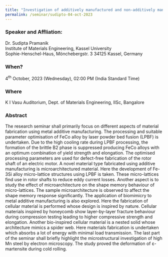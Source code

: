 ```yaml
---
title: "Investigation of additively manufactured and non-additively manufactured materials (04/10/23)"
permalink: /seminar/sudipto-04-oct-2023
---
```

### Speaker and Affliation:
Dr. Sudipta Pramanik<br>
Institute of Materials Engineering, Kassel University<br>
Sophie-Henschel-Haus, Mönchebergstr. 3 34125 Kassel, Germany

### When?
4<sup>th</sup> October, 2023 (Wednesday), 02:00 PM (India Standard Time)

### Where
K I Vasu Auditorium, Dept. of Materials Engineering, IISc, Bangalore

### Abstract
The research seminar shall primarily focus on different aspects of material fabrication using metal additive manufacturing. The processing and suitable parameter optimisation of FeCo alloy by laser powder bed fusion (LPBF) is undertaken. Due to the high cooling rate during LPBF processing, the formation of the brittle B2 phase is suppressed producing FeCo alloys with an optimum combination of yield strength and elongation. The optimised processing parameters are used for defect-free fabrication of the rotor shaft of an electric motor. A novel material type fabricated using additive manufacturing is microarchitectured material. Here the development of Fe-3Si alloy micro-lattice structures using LPBF is taken. These micro-lattices find use in rotor shafts to reduce eddy current losses. Another aspect is to study the effect of microarchitecture on the shape memory behaviour of micro-lattices. The sample microarchitecture is observed to affect the shape memory response significantly. The application of biomimicry to metal additive manufacturing is also explored. Here the fabrication of cellular material is performed whose design is inspired by nature. Cellular materials inspired by honeycomb show layer-by-layer fracture behaviour during compression testing leading to higher compressive strength and elongation. Another bio-inspired cellular material is a nested solid whose architecture mimics a spider web. Here materials fabrication is undertaken which absorbs a lot of energy with minimal load transmission. The last part of the seminar shall briefly highlight the microstructural investigation of high Mn steel by electron microscopy. The study proved the deformation of ε- martensite during cold rolling.